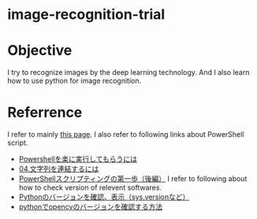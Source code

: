 # image-recognition-trial

# Objective
I try to recognize images by the deep learning technology.
And I also learn how to use python for image recognition.

# Referrence
I refer to mainly [this page](https://blog.aidemy.net/entry/2017/12/17/214715).
I also refer to following links about PowerShell script.
  * [Powershellを楽に実行してもらうには](https://qiita.com/tomoko523/items/df8e384d32a377381ef9)
  * [04.文字列を連結するには](http://hiros-dot.net/PowerShell/string/string04.htm)
  * [PowerShellスクリプティングの第一歩（後編）](http://www.atmarkit.co.jp/ait/articles/0709/20/news125_2.html)
I refer to following about how to check version of relevent softwares.
  * [Pythonのバージョンを確認、表示（sys.versionなど）](https://note.nkmk.me/python-sys-platform-version-info/)
  * [pythonでopencvのバージョンを確認する方法](https://qiita.com/PeaceAndHiLight/items/8372c5719ca73aa11d46)
